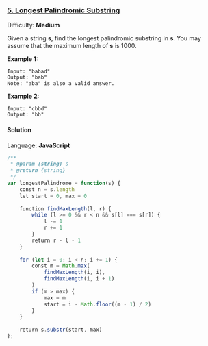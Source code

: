 ### [5\. Longest Palindromic Substring](https://leetcode.com/problems/longest-palindromic-substring/)

Difficulty: **Medium**


Given a string **s**, find the longest palindromic substring in **s**. You may assume that the maximum length of **s** is 1000.

**Example 1:**

```
Input: "babad"
Output: "bab"
Note: "aba" is also a valid answer.
```

**Example 2:**

```
Input: "cbbd"
Output: "bb"
```


#### Solution

Language: **JavaScript**

```javascript
/**
 * @param {string} s
 * @return {string}
 */
var longestPalindrome = function(s) {
    const n = s.length
    let start = 0, max = 0
    
    function findMaxLength(l, r) {
        while (l >= 0 && r < n && s[l] === s[r]) {
            l -= 1
            r += 1
        }
        return r - l - 1
    }
    
    for (let i = 0; i < n; i += 1) {
        const m = Math.max(
            findMaxLength(i, i),
            findMaxLength(i, i + 1)
        )
        if (m > max) {
            max = m
            start = i - Math.floor((m - 1) / 2)
        }
    }
    
    return s.substr(start, max)
};
```